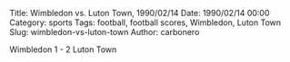 Title: Wimbledon vs. Luton Town, 1990/02/14
Date: 1990/02/14 00:00
Category: sports
Tags: football, football scores, Wimbledon, Luton Town
Slug: wimbledon-vs-luton-town
Author: carbonero


Wimbledon 1 - 2 Luton Town
